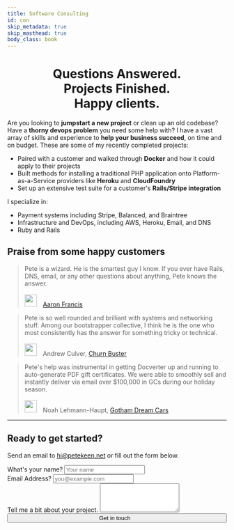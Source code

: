 ```yaml
---
title: Software Consulting
id: con
skip_metadata: true
skip_masthead: true
body_class: book
---
```


<h1 style="text-align: center">
  Questions Answered.<br>
  Projects Finished.<br>
  Happy clients.<br>
</h1>

Are you looking to **jumpstart a new project** or clean up an old codebase? Have a **thorny devops problem** you need some help with? I have a vast array of skills and experience to **help your business succeed**, on time and on budget. These are some of my recently completed projects:

* Paired with a customer and walked through **Docker** and how it could apply to their projects
* Built methods for installing a traditional PHP application onto Platform-as-a-Service providers like **Heroku** and **CloudFoundry**
* Set up an extensive test suite for a customer's **Rails/Stripe integration**

I specialize in:

* Payment systems including Stripe, Balanced, and Braintree
* Infrastructure and DevOps, including AWS, Heroku, Email, and DNS
* Ruby and Rails

## Praise from some happy customers

<blockquote>Pete is a wizard. He is the smartest guy I know. If you ever have Rails, DNS, email, or any other questions about anything, Pete knows the answer.
<br><br>
<img class="img-circle" src="https://d2s7foagexgnc2.cloudfront.net/files/0c8e53e412919ac7f961/aaronfrancis-2.png" style="width: 2em; margin-right: 1em"><a href="http://aaronfrancis.com">Aaron Francis</a>
</blockquote>

<blockquote>Pete is so well rounded and brilliant with systems and networking stuff. Among our bootstrapper collective, I think he is the one who most consistently has the answer for something tricky or technical.
<br><br>
<img class="img-circle" src="https://d2s7foagexgnc2.cloudfront.net/files/b1a963fa3b58fe2ed131/andrew_culver.jpg" style="width: 2em; margin-right: 1em">Andrew Culver, <a href="https://www.churnbuster.io">Churn Buster</a>
</blockquote>

<blockquote>Pete's help was instrumental in getting Docverter up and running to auto-generate PDF gift certificates.  We were able to smoothly sell and instantly deliver via email over $100,000 in GCs during our holiday season.
<br><br>
<img class="img-circle" src="https://d2s7foagexgnc2.cloudfront.net/files/3aeaa39db8d39bc0d33a/noah.jpg" style="width: 2em; margin-right: 1em">Noah Lehmann-Haupt, <a href="http://www.gothamdreamcars.com/">Gotham Dream Cars</a>
</blockquote>

<hr>

## Ready to get started?

Send an email to [hi@petekeen.net](mailto:hi@petekeen.net) or fill out the form below.

<div class="sans">
<form role="form" method="post" action="/consulting-form">
  <div class="form-group">
    <label for="your-name">What's your name?</label>
    <input type="text" class="form-control" id="your-name" name="name" placeholder="Your name">
  </div>
  <div class="form-group">
    <label for="email-address">Email Address?</label>
    <input type="email" class="form-control" id="email-address" placeholder="you@example.com" name="email">
  </div>
  <div class="form-group">
    <label for="project-description">Tell me a bit about your project.</label>
    <textarea class="form-control" rows="4" id="project-description" name="description"></textarea>
  </div>
  <div style="text-align: center">
    <button type="submit" class="btn btn-xlarge btn-default" style="width: 100%">Get in touch<i style="margin-left: 0.75em" class="fa fa-thumbs-up"></i></button>
  </div>
</form>
</div>
